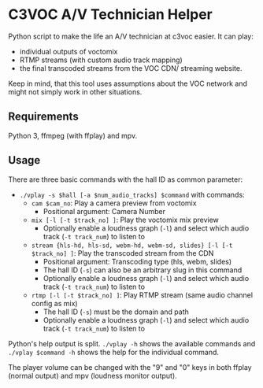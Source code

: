 # C3VOC A/V Technician Helper
Python script to make the life an A/V technician at c3voc easier.
It can play:

- individual outputs of voctomix
- RTMP streams (with custom audio track mapping)
- the final transcoded streams from the VOC CDN/ streaming website.

Keep in mind, that this tool uses assumptions about the VOC network and might not simply work in other situations.


## Requirements
Python 3, ffmpeg (with ffplay) and mpv.


## Usage
There are three basic commands with the hall ID as common parameter:
- `./vplay -s $hall [-a $num_audio_tracks] $command` with commands:
    - `cam $cam_no`: Play a camera preview from voctomix
        * Positional argument: Camera Number
    - `mix [-l [-t $track_no] ]`: Play the voctomix mix preview
        * Optionally enable a loudness graph (`-l`) and select which audio track (`-t track_num`) to listen to
    - `stream {hls-hd, hls-sd, webm-hd, webm-sd, slides} [-l [-t $track_no] ]`: Play the transcoded stream from the CDN
        * Positional argument: Transcoding type (hls, webm, slides)
        * The hall ID (`-s`) can also be an arbitrary slug in this command
        * Optionally enable a loudness graph (`-l`) and select which audio track (`-t track_num`) to listen to
    - `rtmp [-l [-t $track_no] ]`: Play RTMP stream (same audio channel config as mix)
        * The hall ID (`-s`) must be the domain and path
        * Optionally enable a loudness graph (`-l`) and select which audio track (`-t track_num`) to listen to

Python's help output is split.
`./vplay -h` shows the available commands and `./vplay $command -h` shows the help for the individual command.

The player volume can be changed with the "9" and "0" keys in both ffplay (normal output) and mpv (loudness monitor output).
